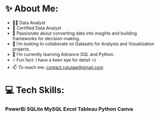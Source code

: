 # ✨ About Me:
- 👩‍💻 Data Analyst
- 🚀 Certified Data Analyst
- 🎯 Passionate about converting data into insights and building frameworks for decision-making.
- 👯 I’m looking to collaborate on Datasets for Analysis and Visualization projects.
- 🌱 I’m currently learning Advance SQL and Python.
- ⚡ Fun fact: I have a keen eye for detail =)
- 📫 To reach me: contact.rutujaw@gmail.com 


# 💻 Tech Skills:
### PowerBi SQLite MySQL Excel Tableau Python Canva 
